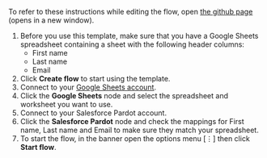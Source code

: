 To refer to these instructions while editing the flow, open [the github page](https://github.com/ot4i/app-connect-templates/blob/master/resources/markdown/Create%20a%20Pardot%20prospect%20when%20a%20row%20is%20appended%20in%20Google%20Sheets_instructions.md) (opens in a new window).

1. Before you use this template, make sure that you have a Google Sheets spreadsheet containing a sheet with the following header columns:
    * First name
    * Last name
    * Email
1. Click **Create flow** to start using the template.
1. Connect to your [Google Sheets account](http://ibm.biz/acgsheets).
1. Click the **Google Sheets** node and select the spreadsheet and worksheet you want to use.
1. Connect to your Salesforce Pardot account.  
1. Click the **Salesforce Pardot** node and check the mappings for First name, Last name and Email to make sure they match your spreadsheet.
1. To start the flow, in the banner open the options menu [&#8942;] then click **Start flow**.
